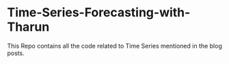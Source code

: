 # Time-Series-Forecasting-with-Tharun
This Repo contains all the code related to Time Series mentioned in the blog posts.
